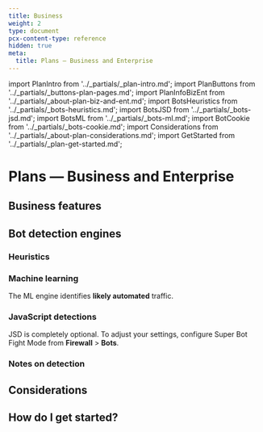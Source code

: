 ```yaml
---
title: Business
weight: 2
type: document
pcx-content-type: reference
hidden: true
meta:
  title: Plans — Business and Enterprise
---
```


import PlanIntro from '../_partials/_plan-intro.md';
import PlanButtons from '../_partials/_buttons-plan-pages.md';
import PlanInfoBizEnt from '../_partials/_about-plan-biz-and-ent.md';
import BotsHeuristics from '../_partials/_bots-heuristics.md';
import BotsJSD from '../_partials/_bots-jsd.md';
import BotsML from '../_partials/_bots-ml.md';
import BotCookie from '../_partials/_bots-cookie.md';
import Considerations from '../_partials/_about-plan-considerations.md';
import GetStarted from '../_partials/_plan-get-started.md';

# Plans — Business and Enterprise

<PlanIntro />

<PlanButtons />

## Business features

<PlanInfoBizEnt />

## Bot detection engines

### Heuristics

<BotsHeuristics />

### Machine learning

<BotsML />

The ML engine identifies **likely automated** traffic.

### JavaScript detections

<BotsJSD />

JSD is completely optional. To adjust your settings, configure Super Bot Fight Mode from **Firewall** > **Bots**.

### Notes on detection

<BotCookie />

## Considerations

<Considerations />

## How do I get started?

<GetStarted />